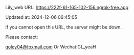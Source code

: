 Lily_web URL: https://222f-61-165-102-156.ngrok-free.app

Updated at: 2024-12-06 06:45:05

If you cannot open this URL, the server might be down.

Please contact: 

goley04@foxmail.com Or Wechat:GL_yeaH